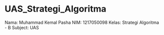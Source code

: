 # UAS_Strategi_Algoritma

Nama: Muhammad Kemal Pasha
NIM: 1217050098
Kelas: Strategi Algoritma - B
Subject: UAS

